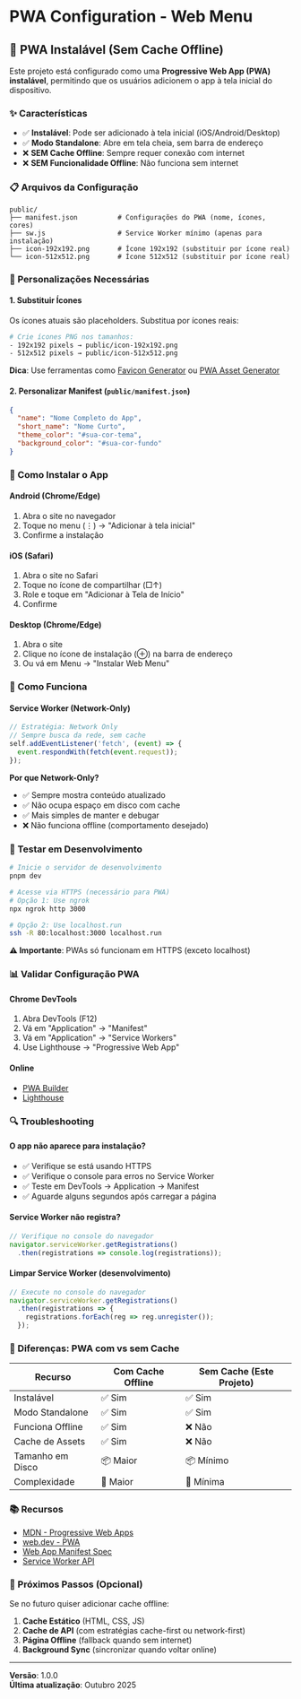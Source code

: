 # PWA Configuration - Web Menu

## 📱 PWA Instalável (Sem Cache Offline)

Este projeto está configurado como uma **Progressive Web App (PWA) instalável**, permitindo que os usuários adicionem o app à tela inicial do dispositivo.

### ✨ Características

- ✅ **Instalável**: Pode ser adicionado à tela inicial (iOS/Android/Desktop)
- ✅ **Modo Standalone**: Abre em tela cheia, sem barra de endereço
- ❌ **SEM Cache Offline**: Sempre requer conexão com internet
- ❌ **SEM Funcionalidade Offline**: Não funciona sem internet

### 📋 Arquivos da Configuração

```
public/
├── manifest.json          # Configurações do PWA (nome, ícones, cores)
├── sw.js                  # Service Worker mínimo (apenas para instalação)
├── icon-192x192.png       # Ícone 192x192 (substituir por ícone real)
└── icon-512x512.png       # Ícone 512x512 (substituir por ícone real)
```

### 🎨 Personalizações Necessárias

#### 1. Substituir Ícones
Os ícones atuais são placeholders. Substitua por ícones reais:

```bash
# Crie ícones PNG nos tamanhos:
- 192x192 pixels → public/icon-192x192.png
- 512x512 pixels → public/icon-512x512.png
```

**Dica**: Use ferramentas como [Favicon Generator](https://realfavicongenerator.net/) ou [PWA Asset Generator](https://github.com/elegantapp/pwa-asset-generator)

#### 2. Personalizar Manifest (`public/manifest.json`)

```json
{
  "name": "Nome Completo do App",
  "short_name": "Nome Curto",
  "theme_color": "#sua-cor-tema",
  "background_color": "#sua-cor-fundo"
}
```

### 🚀 Como Instalar o App

#### Android (Chrome/Edge)
1. Abra o site no navegador
2. Toque no menu (⋮) → "Adicionar à tela inicial"
3. Confirme a instalação

#### iOS (Safari)
1. Abra o site no Safari
2. Toque no ícone de compartilhar (□↑)
3. Role e toque em "Adicionar à Tela de Início"
4. Confirme

#### Desktop (Chrome/Edge)
1. Abra o site
2. Clique no ícone de instalação (⊕) na barra de endereço
3. Ou vá em Menu → "Instalar Web Menu"

### 🔧 Como Funciona

#### Service Worker (Network-Only)
```javascript
// Estratégia: Network Only
// Sempre busca da rede, sem cache
self.addEventListener('fetch', (event) => {
  event.respondWith(fetch(event.request));
});
```

**Por que Network-Only?**
- ✅ Sempre mostra conteúdo atualizado
- ✅ Não ocupa espaço em disco com cache
- ✅ Mais simples de manter e debugar
- ❌ Não funciona offline (comportamento desejado)

### 🧪 Testar em Desenvolvimento

```bash
# Inicie o servidor de desenvolvimento
pnpm dev

# Acesse via HTTPS (necessário para PWA)
# Opção 1: Use ngrok
npx ngrok http 3000

# Opção 2: Use localhost.run
ssh -R 80:localhost:3000 localhost.run
```

**⚠️ Importante**: PWAs só funcionam em HTTPS (exceto localhost)

### 📊 Validar Configuração PWA

#### Chrome DevTools
1. Abra DevTools (F12)
2. Vá em "Application" → "Manifest"
3. Vá em "Application" → "Service Workers"
4. Use Lighthouse → "Progressive Web App"

#### Online
- [PWA Builder](https://www.pwabuilder.com/)
- [Lighthouse](https://developers.google.com/web/tools/lighthouse)

### 🔍 Troubleshooting

#### O app não aparece para instalação?
- ✅ Verifique se está usando HTTPS
- ✅ Verifique o console para erros no Service Worker
- ✅ Teste em DevTools → Application → Manifest
- ✅ Aguarde alguns segundos após carregar a página

#### Service Worker não registra?
```javascript
// Verifique no console do navegador
navigator.serviceWorker.getRegistrations()
  .then(registrations => console.log(registrations));
```

#### Limpar Service Worker (desenvolvimento)
```javascript
// Execute no console do navegador
navigator.serviceWorker.getRegistrations()
  .then(registrations => {
    registrations.forEach(reg => reg.unregister());
  });
```

### 🎯 Diferenças: PWA com vs sem Cache

| Recurso | Com Cache Offline | Sem Cache (Este Projeto) |
|---------|------------------|--------------------------|
| Instalável | ✅ Sim | ✅ Sim |
| Modo Standalone | ✅ Sim | ✅ Sim |
| Funciona Offline | ✅ Sim | ❌ Não |
| Cache de Assets | ✅ Sim | ❌ Não |
| Tamanho em Disco | 📦 Maior | 📦 Mínimo |
| Complexidade | 🔧 Maior | 🔧 Mínima |

### 📚 Recursos

- [MDN - Progressive Web Apps](https://developer.mozilla.org/en-US/docs/Web/Progressive_web_apps)
- [web.dev - PWA](https://web.dev/progressive-web-apps/)
- [Web App Manifest Spec](https://w3c.github.io/manifest/)
- [Service Worker API](https://developer.mozilla.org/en-US/docs/Web/API/Service_Worker_API)

### 🔄 Próximos Passos (Opcional)

Se no futuro quiser adicionar cache offline:

1. **Cache Estático** (HTML, CSS, JS)
2. **Cache de API** (com estratégias cache-first ou network-first)
3. **Página Offline** (fallback quando sem internet)
4. **Background Sync** (sincronizar quando voltar online)

---

**Versão**: 1.0.0  
**Última atualização**: Outubro 2025
